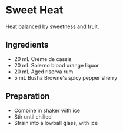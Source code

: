# Sweet Heat

Heat balanced by sweetness and fruit.

## Ingredients

* 20 mL Crème de cassis
* 20 mL Solerno blood orange liquor
* 20 mL Aged riserva rum
* 5 mL Busha Browne's spicy pepper sherry

## Preparation

* Combine in shaker with ice
* Stir until chilled
* Strain into a lowball glass, with ice
